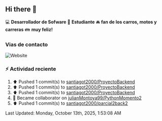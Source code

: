 ## Hi there 👋

:computer: **Desarrollador de Sofware**
:pencil: **Estudiante**
:oncoming_automobile: **fan de los carros, motos y carreras**
:family: **muy feliz!**

### Vias de contacto
![Website](https://img.shields.io/website?url=https%3A%2F%2Fgithub.com%2Fsantiagot2000)

### :zap: Actividad reciente
<!--RECENT_ACTIVITY:start-->
1. ⬆️ Pushed 1 commit(s) to [santiagot2000/ProyectoBackend](https://github.com/santiagot2000/ProyectoBackend)<br>
2. ⬆️ Pushed 1 commit(s) to [santiagot2000/ProyectoBackend](https://github.com/santiagot2000/ProyectoBackend)<br>
3. ⬆️ Pushed 1 commit(s) to [santiagot2000/ProyectoBackend](https://github.com/santiagot2000/ProyectoBackend)<br>
4. 🤝 Became collaborator on [julianMontoya99/PythonMomento2](https://github.com/julianMontoya99/PythonMomento2)<br>
5. ⬆️ Pushed 1 commit(s) to [santiagot2000/parcial2back2](https://github.com/santiagot2000/parcial2back2)<br>
<!--RECENT_ACTIVITY:end-->
<!--RECENT_ACTIVITY:last_update-->
Last Updated: Monday, October 13th, 2025, 1:53:08 AM
<!--RECENT_ACTIVITY:last_update_end-->
